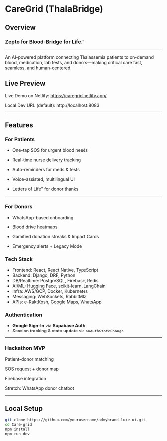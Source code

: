 #   CareGrid (ThalaBridge)

##  Overview

### Zepto for Blood-Bridge for Life."
----
An AI-powered platform connecting Thalassemia patients to on-demand blood, medication, lab tests, and donors—making critical care fast, seamless, and human-centered.

##  Live Preview

 Live Demo on Netlify: https://caregrid.netlify.app/

 Local Dev URL (default): http://localhost:8083


---


##  Features

###  For Patients
- One-tap SOS for urgent blood needs

- Real-time nurse delivery tracking

- Auto-reminders for meds & tests

- Voice-assisted, multilingual UI

- Letters of Life" for donor thanks

---
###  For Donors
- WhatsApp-based onboarding

- Blood drive heatmaps

- Gamified donation streaks & Impact Cards

- Emergency alerts + Legacy Mode

###  Tech Stack
- Frontend: React, React Native, TypeScript
- Backend: Django, DRF, Python
- DB/Realtime: PostgreSQL, Firebase, Redis
- AI/ML: Hugging Face, scikit-learn, LangChain
- Infra: AWS/GCP, Docker, Kubernetes
- Messaging: WebSockets, RabbitMQ
- APIs: e-RaktKosh, Google Maps, WhatsApp

###  Authentication
-  **Google Sign-In** via **Supabase Auth**
-  Session tracking & state update via `onAuthStateChange`

---
###  Hackathon MVP
 Patient-donor matching

 SOS request + donor map

 Firebase integration

 Stretch: WhatsApp donor chatbot

---

##  Local Setup

```bash
git clone https://github.com/yourusername/admybrand-luxe-ui.git
cd Care-grid
npm install
npm run dev
```






